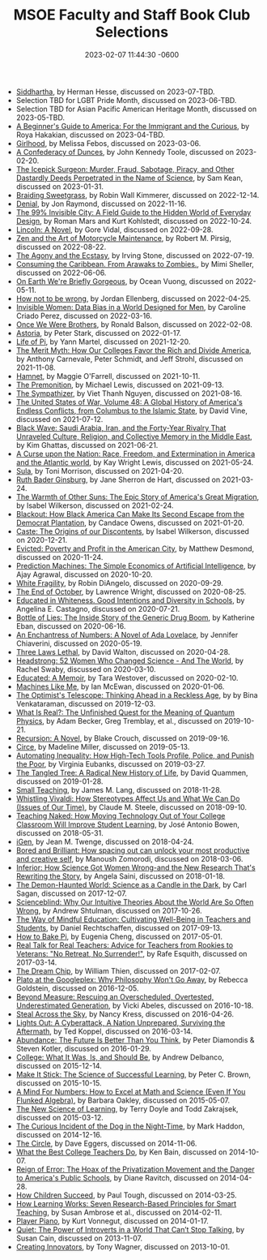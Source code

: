 ﻿---
title: "MSOE Faculty and Staff Book Club Selections"
date: 2023-02-07 11:44:30 -0600
---
* [Siddhartha](https://bookshop.org/books/siddhartha-8596a466-5e6b-42a1-b2d9-0324e5a988d3/9780553208849), by Herman Hesse, discussed on 2023-07-TBD.
* Selection TBD for LGBT Pride Month, discussed on 2023-06-TBD.
* Selection TBD for Asian Pacific American Heritage Month, discussed on 2023-05-TBD.
* [A Beginner's Guide to America: For the Immigrant and the Curious](https://bookshop.org/books/a-beginner-s-guide-to-america-for-the-immigrant-and-the-curious/9780525656067), by Roya Hakakian, discussed on 2023-04-TBD.
* [Girlhood](https://bookshop.org/p/books/girlhood-melissa-febos/14637221), by Melissa Febos, discussed on 2023-03-06.
* [A Confederacy of Dunces](https://bookshop.org/books/a-confederacy-of-dunces-9780802130204), by John Kennedy Toole, discussed on 2023-02-20.
* [The Icepick Surgeon: Murder, Fraud, Sabotage, Piracy, and Other Dastardly Deeds Perpetrated in the Name of Science](https://bookshop.org/p/books/the-icepick-surgeon-murder-fraud-sabotage-piracy-and-other-dastardly-deeds-perpetrated-in-the-name-of-science-sam-kean/15723245?ean=9780316496513), by Sam Kean, discussed on 2023-01-31.
* [Braiding Sweetgrass](https://bookshop.org/books/braiding-sweetgrass-3e12996d-ea04-4dd2-b9a9-04cfd82f361f/9781571313560), by Robin Wall Kimmerer, discussed on 2022-12-14.
* [Denial](https://bookshop.org/books/denial-9781982181833), by Jon Raymond, discussed on 2022-11-16.
* [The 99% Invisible City: A Field Guide to the Hidden World of Everyday Design](https://bookshop.org/books/the-99-invisible-city-a-field-guide-to-the-hidden-world-of-everyday-design-9780358396383), by Roman Mars and Kurt Kohlstedt, discussed on 2022-10-24.
* [Lincoln: A Novel](https://bookshop.org/books/lincoln-9780375708763/9780375708763), by Gore Vidal, discussed on 2022-09-28.
* [Zen and the Art of Motorcycle Maintenance](https://bookshop.org/books/zen-and-the-art-of-motorcycle-maintenance-an-inquiry-into-values/9780060839871), by Robert M. Pirsig, discussed on 2022-08-22.
* [The Agony and the Ecstasy](https://bookshop.org/books/the-agony-and-the-ecstasy-a-biographical-novel-of-michelangelo/9780451213235), by Irving Stone, discussed on 2022-07-19.
* [Consuming the Caribbean. From Arawaks to Zombies.](https://bookshop.org/books/consuming-the-caribbean-from-arawaks-to-zombies/9780415257602), by Mimi Sheller, discussed on 2022-06-06.
* [On Earth We're Briefly Gorgeous](https://bookshop.org/books/on-earth-we-re-briefly-gorgeous/9780525562023), by Ocean Vuong, discussed on 2022-05-11.
* [How not to be wrong](https://bookshop.org/books/how-not-to-be-wrong-the-power-of-mathematical-thinking/9780143127536), by Jordan Ellenberg, discussed on 2022-04-25.
* [Invisible Women: Data Bias in a World Designed for Men](https://bookshop.org/books/invisible-women-data-bias-in-a-world-designed-for-men/9781419735219), by Caroline Criado Perez, discussed on 2022-03-16.
* [Once We Were Brothers](https://bookshop.org/books/once-we-were-brothers/), by Ronald Balson, discussed on 2022-02-08.
* [Astoria](https://bookshop.org/books/astoria-astor-and-jefferson-s-lost-pacific-empire-a-tale-of-ambition-and-survival-on-the-early-american-frontier-9780062218308), by Peter Stark, discussed on 2022-01-17.
* [Life of Pi](https://bookshop.org/books/life-of-pi-9780156027328), by Yann Martel, discussed on 2021-12-20.
* [The Merit Myth: How Our Colleges Favor the Rich and Divide America](https://bookshop.org/books/the-merit-myth-how-our-colleges-favor-the-rich-and-divide-america/), by Anthony Carnevale, Peter Schmidt, and Jeff Strohl, discussed on 2021-11-08.
* [Hamnet](https://bookshop.org/books/hamnet-0fcffd36-0ecb-4a6d-a913-4efbc6a4d6ef), by Maggie O'Farrell, discussed on 2021-10-11.
* [The Premonition](https://bookshop.org/books/the-premonition-a-pandemic-story-9781713631897), by Michael Lewis, discussed on 2021-09-13.
* [The Sympathizer](https://bookshop.org/books/the-sympathizer-a-novel-pulitzer-prize-for-fiction/9780802124944), by Viet Thanh Nguyen, discussed on 2021-08-16.
* [The United States of War, Volume 48: A Global History of America's Endless Conflicts, from Columbus to the Islamic State](https://bookshop.org/books/the-united-states-of-war-volume-48-a-global-history-of-america-s-endless-conflicts-from-columbus-to-the-islamic-state/9780520300873), by David Vine, discussed on 2021-07-12.
* [Black Wave: Saudi Arabia, Iran, and the Forty-Year Rivalry That Unraveled Culture, Religion, and Collective Memory in the Middle East](https://bookshop.org/books/black-wave-saudi-arabia-iran-and-the-forty-year-rivalry-that-unraveled-culture-religion-and-collective-memory-in-the-middle-e/9781250131201), by Kim Ghattas, discussed on 2021-06-21.
* [A Curse upon the Nation: Race, Freedom, and Extermination in America and the Atlantic world](https://bookshop.org/books/a-curse-upon-the-nation-race-freedom-and-extermination-in-america-and-the-atlantic-world/9780820351278), by Kay Wright Lewis, discussed on 2021-05-24.
* [Sula](https://bookshop.org/books/sula/9781400033430), by Toni Morrison, discussed on 2021-04-20.
* [Ruth Bader Ginsburg](https://bookshop.org/books/ruth-bader-ginsburg-a-life/9781984897831), by Jane Sherron de Hart, discussed on 2021-03-24.
* [The Warmth of Other Suns: The Epic Story of America's Great Migration](https://bookshop.org/books/the-warmth-of-other-suns-the-epic-story-of-america-s-great-migration/9780679763888), by Isabel Wilkerson, discussed on 2021-02-24.
* [Blackout: How Black America Can Make Its Second Escape from the Democrat Plantation](https://bookshop.org/books/blackout-how-black-america-can-make-its-second-escape-from-the-democrat-plantation/9781982133276), by Candace Owens, discussed on 2021-01-20.
* [Caste: The Origins of our Discontents](https://bookshop.org/books/caste-oprah-s-book-club-the-origins-of-our-discontents/9780593230251/), by Isabel Wilkerson, discussed on 2020-12-21.
* [Evicted: Poverty and Profit in the American City](https://bookshop.org/books/evicted-poverty-and-profit-in-the-american-city/9780553447453), by Matthew Desmond, discussed on 2020-11-24.
* [Prediction Machines: The Simple Economics of Artificial Intelligence](https://bookshop.org/books/prediction-machines-the-simple-economics-of-artificial-intelligence/9781633695672), by Ajay Agrawal, discussed on 2020-10-20.
* [White Fragility](https://www.amazon.com/dp/B07638ZFN1), by Robin DiAngelo, discussed on 2020-09-29.
* [The End of October](https://www.amazon.com/dp/B07WKJSP4J), by Lawrence Wright, discussed on 2020-08-25.
* [Educated in Whiteness. Good Intentions and Diversity in Schools](https://manifold.umn.edu/projects/educated-in-whiteness), by Angelina E. Castagno, discussed on 2020-07-21.
* [Bottle of Lies: The Inside Story of the Generic Drug Boom](https://www.amazon.com/dp/B086JWVLTB), by Katherine Eban, discussed on 2020-06-16.
* [An Enchantress of Numbers: A Novel of Ada Lovelace](https://www.amazon.com/dp/B06XK2TCFD), by Jennifer Chiaverini, discussed on 2020-05-19.
* [Three Laws Lethal](https://www.amazon.com/dp/B07DZJHF4T), by David Walton, discussed on 2020-04-28.
* [Headstrong: 52 Women Who Changed Science - And The World](https://www.amazon.com/dp/B00N6PD7W4), by Rachel Swaby, discussed on 2020-03-10.
* [Educated: A Memoir](https://www.amazon.com/dp/B072BLVM83), by Tara Westover, discussed on 2020-02-10.
* [Machines Like Me](https://www.amazon.com/dp/0385545118), by Ian McEwan, discussed on 2020-01-06.
* [The Optimist's Telescope: Thinking Ahead in a Reckless Age](https://www.amazon.com/dp/B07L2HY8L8), by by Bina Venkataraman, discussed on 2019-12-03.
* [What Is Real?: The Unfinished Quest for the Meaning of Quantum Physics](https://www.amazon.com/dp/B073P4GBPD), by Adam Becker, Greg Tremblay, et al., discussed on 2019-10-21.
* [Recursion: A Novel](https://www.amazon.com/dp/B07HDSHP7N), by Blake Crouch, discussed on 2019-09-16.
* [Circe](https://www.amazon.com/dp/B074M5TLLJ), by Madeline Miller, discussed on 2019-05-13.
* [Automating Inequality: How High-Tech Tools Profile, Police, and Punish the Poor](https://www.amazon.com/dp/B0739MF8VF), by Virginia Eubanks, discussed on 2019-03-27.
* [The Tangled Tree: A Radical New History of Life](https://www.amazon.com/dp/B075RX2QY4), by David Quammen, discussed on 2019-01-28.
* [Small Teaching](https://www.amazon.com/dp/1118944496), by James M. Lang, discussed on 2018-11-28.
* [Whistling Vivaldi: How Stereotypes Affect Us and What We Can Do (Issues of Our Time)](https://www.amazon.com/dp/0393339726), by Claude M. Steele, discussed on 2018-09-10.
* [Teaching Naked: How Moving Technology Out of Your College Classroom Will Improve Student Learning](https://www.amazon.com/dp/B008GI0IE6), by José Antonio Bowen, discussed on 2018-05-31.
* [iGen](https://www.amazon.com/dp/1501152017), by Jean M. Twenge, discussed on 2018-04-24.
* [Bored and Brilliant: How spacing out can unlock your most productive and creative self](https://www.amazon.com/dp/B06VTZYPTF), by Manoush Zomorodi, discussed on 2018-03-06.
* [Inferior: How Science Got Women Wrong-and the New Research That's Rewriting the Story](https://www.amazon.com/dp/B01L5KFW2E), by Angela Saini, discussed on 2018-01-18.
* [The Demon-Haunted World: Science as a Candle in the Dark](https://www.amazon.com/dp/B004W0I00Q), by Carl Sagan, discussed on 2017-12-07.
* [Scienceblind: Why Our Intuitive Theories About the World Are So Often Wrong](https://www.amazon.com/dp/B01K3WN1FU), by Andrew Shtulman, discussed on 2017-10-26.
* [The Way of Mindful Education: Cultivating Well-Being in Teachers and Students](https://www.amazon.com/dp/B00DX5XAAQ), by Daniel Rechtschaffen, discussed on 2017-09-13.
* [How to Bake Pi](https://www.amazon.com/dp/B00TT1VLSG), by Eugenia Cheng, discussed on 2017-05-01.
* [Real Talk for Real Teachers: Advice for Teachers from Rookies to Veterans: "No Retreat, No Surrender!"](https://www.amazon.com/dp/B00AFPVQ58), by Rafe Esquith, discussed on 2017-03-14.
* [The Dream Chip](https://www.amazon.com/dp/0738863130), by William Thien, discussed on 2017-02-07.
* [Plato at the Googleplex: Why Philosophy Won't Go Away](https://www.amazon.com/dp/B00F1W0D90), by Rebecca Goldstein, discussed on 2016-12-05.
* [Beyond Measure: Rescuing an Overscheduled, Overtested, Underestimated Generation](https://www.amazon.com/dp/B00UDCNM4Q), by Vicki Abeles, discussed on 2016-10-18.
* [Steal Across the Sky](https://www.amazon.com/dp/B002ASFPSW), by Nancy Kress, discussed on 2016-04-26.
* [Lights Out: A Cyberattack, A Nation Unprepared, Surviving the Aftermath](https://www.amazon.com/dp/B00UQERM4C), by Ted Koppel, discussed on 2016-03-14.
* [Abundance: The Future Is Better Than You Think](https://www.amazon.com/dp/B005FLOGMM), by Peter Diamondis & Steven Kotler, discussed on 2016-01-29.
* [College: What It Was, Is, and Should Be](https://www.amazon.com/dp/B00P6ZJ6MM), by Andrew Delbanco, discussed on 2015-12-14.
* [Make It Stick: The Science of Successful Learning](https://www.amazon.com/dp/B00JQ3FN7M), by Peter C. Brown, discussed on 2015-10-15.
* [A Mind For Numbers: How to Excel at Math and Science (Even If You Flunked Algebra)](https://www.amazon.com/dp/B00G3L19ZU), by Barbara Oakley, discussed on 2015-05-07.
* [The New Science of Learning](https://www.amazon.com/dp/B07MKPNV39), by Terry Doyle and Todd Zakrajsek, discussed on 2015-03-12.
* [The Curious Incident of the Dog in the Night-Time](https://www.amazon.com/dp/B000FC1MCS), by Mark Haddon, discussed on 2014-12-16.
* [The Circle](https://www.amazon.com/dp/B00EGMQIJ0), by Dave Eggers, discussed on 2014-11-06.
* [What the Best College Teachers Do](https://www.amazon.com/dp/B00DM1D3YO), by Ken Bain, discussed on 2014-10-07.
* [Reign of Error: The Hoax of the Privatization Movement and the Danger to America's Public Schools](https://www.amazon.com/dp/B00BRUQ376), by Diane Ravitch, discussed on 2014-04-28.
* [How Children Succeed](https://www.amazon.com/dp/B0070ZLZ1G), by Paul Tough, discussed on 2014-03-25.
* [How Learning Works: Seven Research-Based Principles for Smart Teaching](https://www.amazon.com/dp/0470484101), by Susan Ambrose et al., discussed on 2014-02-11.
* [Player Piano](https://www.amazon.com/dp/B002QJZ9V8), by Kurt Vonnegut, discussed on 2014-01-17.
* [Quiet: The Power of Introverts in a World That Can’t Stop Talking](https://www.amazon.com/dp/B004J4WNL2), by Susan Cain, discussed on 2013-11-07.
* [Creating Innovators](https://www.amazon.com/dp/B005GG0NFU), by Tony Wagner, discussed on 2013-10-01.
